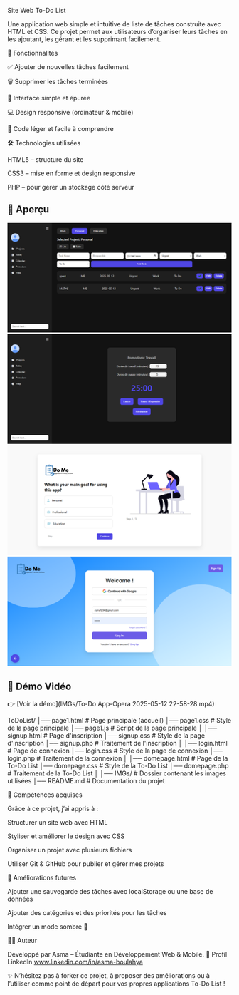 
Site Web To-Do List

Une application web simple et intuitive de liste de tâches construite avec HTML et CSS.
Ce projet permet aux utilisateurs d’organiser leurs tâches en les ajoutant, les gérant et les supprimant facilement.



🚀 Fonctionnalités

✅ Ajouter de nouvelles tâches facilement

🗑️ Supprimer les tâches terminées

🎨 Interface simple et épurée

💻 Design responsive (ordinateur & mobile)

📂 Code léger et facile à comprendre

🛠️ Technologies utilisées

HTML5 – structure du site

CSS3 – mise en forme et design responsive

 PHP – pour gérer un stockage côté serveur
## 📸 Aperçu  

 ![Aperçu](IMGs/1.png)
 ![Aperçu](IMGs/2.png)
 ![Aperçu](IMGs/3.png)
 ![Aperçu](IMGs/4.png)

## 🎥 Démo Vidéo  

👉 [Voir la démo](IMGs/To-Do App-Opera 2025-05-12 22-58-28.mp4)  

 
ToDoList/
│── page1.html          # Page principale (accueil)
│── page1.css           # Style de la page principale
│── page1.js            # Script de la page principale
│
│── signup.html         # Page d'inscription
│── signup.css          # Style de la page d'inscription
│── signup.php          # Traitement de l'inscription
│
│── login.html          # Page de connexion
│── login.css           # Style de la page de connexion
│── login.php           # Traitement de la connexion
│
│── domepage.html       # Page de la To-Do List
│── domepage.css        # Style de la To-Do List
│── domepage.php        # Traitement de la To-Do List
│
│── IMGs/               # Dossier contenant les images utilisées
│── README.md           # Documentation du projet



🌱 Compétences acquises

Grâce à ce projet, j’ai appris à :

Structurer un site web avec HTML

Styliser et améliorer le design avec CSS

Organiser un projet avec plusieurs fichiers

Utiliser Git & GitHub pour publier et gérer mes projets



📌 Améliorations futures

Ajouter une sauvegarde des tâches avec localStorage ou une base de données

Ajouter des catégories et des priorités pour les tâches

Intégrer un mode sombre 🌙



👩‍💻 Auteur

Développé par Asma – Étudiante en Développement Web & Mobile.
🔗 Profil LinkedIn
 www.linkedin.com/in/asma-boulahya


 ✨ N’hésitez pas à forker ce projet, à proposer des améliorations ou à l’utiliser comme point de départ pour vos propres applications To-Do List !
